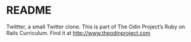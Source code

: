 # README

Twittter, a small Twitter clone. This is part of The Odin Project’s Ruby on Rails Curriculum. Find it at http://www.theodinproject.com
